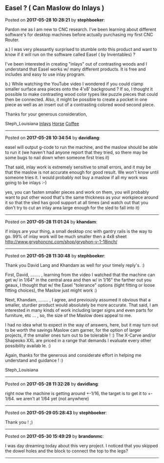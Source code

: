 ## Easel ?  ( Can Maslow do Inlays )
Posted on **2017-05-28 10:28:21** by **stephboeker**:

Pardon me as I am new to CNC research.  I've been learning about different software's for desktop machines before actually purchasing my first CNC Router.  



a.)   I was very pleasantly surprised to stumble onto this product and want to know if it will run on the software called Easel ( by Inventables) ?

I've been interested in creating "inlays" out of contrasting woods and I understand that Easel works w/ many different products.  It is free and includes and easy to use inlay program.  

b.)   While watching the YouTube video I wondered if you could clamp smaller surface area pieces onto the 4'x8' background ?   If so, I thought it possible to make contrasting wood color types like puzzle pieces that could then be connected.  Also, it might be possible to create a pocket in one piece as well as an insert out of a contrasting colored wood second piece.



Thanks for your generous consideration,

Steph_Louisiana [Inlays](/images/yk/FM/ykFM_inlays.jpg.jpg)  [Horse](/images/lG/XL/lGXL_horse.jpg.jpg)  [Coffee](/images/Rd/iq/Rdiq_coffee.jpg.jpg)

---

Posted on **2017-05-28 10:34:54** by **davidlang**:

easel will output g-code to run the machine, and the maslow should be able to run it (we haven't had anyone report that they tried, so there may be some bugs to nail down when someone first tries it)



That said, inlay work is extremely sensitive to small errors, and it may be that the maslow is not accurate enough for good result. We won't know until someone tries it. I would probably not buy a maslow if all my work was going to be inlays :-)



yes, you can fasten smaller pieces and work on them, you will probably want to put other wood that's the same thickness as your workpiece around it so that the sled has good support at all times (and watch out that you don't try to cut an inlay area large enough for the sled to fall into it)

---

Posted on **2017-05-28 11:01:24** by **khandam**:

if inlays are your thing, a small desktop cnc with gantry rails is the way to go.  99% of inlay work will be much smaller then a 4x8 sheet http://www.gryphoncnc.com/shop/gryphon-v-1-18inch/

---

Posted on **2017-05-28 11:30:48** by **stephboeker**:

Thank you David Lang and Khandam as well for your timely reply's. :)   



First, David, ........ , learning from the video I watched that the machine can get w/ in 1/64" in the central area and then w/ in 1/16" the farther out you geaux, I thought that w/ the Easel "tolerance" options (tight fitting or loose fitting choices), the Maslow just might work :)    



Next, Khandam, ........ , I agree, and previously assumed it obvious that a smaller, sturdier product would absolutely be more accurate.  That said, I am interested in many kinds of work including larger signs and even parts for furniture, etc ... , so, the size of the Maslow does appeal to me.  



I had no idea what to expect in the way of answers, here, but it may turn out to be worth the savings Maslow cam garner, for the option of larger projects, if the smaller ones turn out to be tolerable ! :)   The X-Carve and/or Shapeoko XXL are priced in a range that demands I evaluate every other possibility availab le. :)



Again, thanks for the generous and considerate effort in helping me understand and guidance ! :)

Steph_Louisiana

---

Posted on **2017-05-28 11:32:28** by **davidlang**:

right now the machine is getting around +-1/16, the target is to get it to +- 1/64. we aren't at 1/64 yet (not anywhere)

---

Posted on **2017-05-29 05:28:43** by **stephboeker**:

Thank you ! ;)

---

Posted on **2017-05-30 15:49:29** by **brandonmc**:

I was day dreaming today about this very project. I noticed that you skipped the dowel holes and the block to connect the top to the legs?

---


